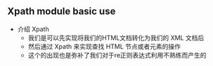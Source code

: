 ## Xpath module basic use

* 介绍 Xpath
  * 我们是可以先实现将我们的HTML文档转化为我们的 XML 文档后
  * 然后通过 Xpath 来实现查找 HTML 节点或者元素的操作
  * 这个的出现也是弥补了我们对于re正则表达式利用不熟练而产生的